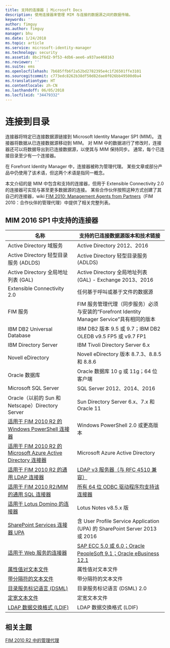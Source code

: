 ```yaml
---
title: 支持的连接器 | Microsoft Docs
description: 使用连接器来管理 MIM 与连接的数据源之间的数据传输。
keywords: ''
author: fimguy
ms.author: fimguy
manager: bhu
ms.date: 1/24/2018
ms.topic: article
ms.service: microsoft-identity-manager
ms.technology: security
ms.assetid: 8bc2f6d2-9f53-4db6-aee6-a937ae468163
ms.reviewer: ''
ms.suite: ems
ms.openlocfilehash: 7b685ffb6f2a52bd2782395e4c1f26501ffe3101
ms.sourcegitcommit: c773edc8262b38df50d82dae0f026bb49500d0a4
ms.translationtype: HT
ms.contentlocale: zh-CN
ms.lasthandoff: 06/05/2018
ms.locfileid: "34479332"
---
```

# <a name="connect-to-your-directories"></a>连接到目录

连接器将特定已连接数据源链接到 Microsoft Identity Manager SP1 (MIM)。 连接器将数据从已连接数据源移动到 MIM。 对 MIM 中的数据进行了修改时，连接器还可以将数据导出到已连接数据源，以使其与 MIM 保持同步。 通常，每个已连接目录至少有一个连接器。

在 Forefront Identity Manager 中，连接器被称为管理代理。 某些文章或部分产品中仍使用了该术语，但这两个术语是指同一概念。

本文介绍的是 MIM 中包含和支持的连接器，但用于 Extensible Connectivity 2.0 的连接器可实现与甚至更多数据源的连接。 某些合作伙伴按照这种方式创建了其自己的连接器，wiki [FIM 2010: Management Agents from Partners](http://social.technet.microsoft.com/wiki/contents/articles/1589.fim-2010-management-agents-from-partners.aspx)（FIM 2010：合作伙伴的管理代理）中提供了相关完整列表。

## <a name="supported-connectors-in-mim-2016-sp1"></a>MIM 2016 SP1 中支持的连接器

| 名称 | 支持的已连接数据源版本和技术链接 |
| ---- | ----------------------------------------------- |
| Active Directory 域服务 | Active Directory 2012、2016 |
| Active Directory 轻型目录服务 (ADLDS) | Active Directory 轻型目录服务 (ADLDS) |
| Active Directory 全局地址列表 (GAL) | Active Directory 全局地址列表 (GAL) - Exchange 2013、2016 |
| Extensible Connectivity 2.0 | 任何基于呼叫或基于文件的数据源 |
| FIM 服务 | FIM 服务管理代理（同步服务）必须与安装的“Forefront Identity Manager Service”具有相同的版本 |
| IBM DB2 Universal Database | IBM DB2 版本 9.5 或 9.7；IBM DB2 OLEDB v9.5 FP5 或 v9.7 FP1 |
| IBM Directory Server | IBM Tivoli Directory Server 6.x |
| Novell eDirectory | Novell eDirectory 版本 8.7.3、8.8.5 和 8.8.6 |
| Oracle 数据库 | Oracle 数据库 10 g 或 11g；64 位客户端 |
| Microsoft SQL Server | SQL Server 2012、2014、2016 |
| Oracle（以前的 Sun 和 Netscape）Directory Server | Sun Directory Server 6.x、7.x 和 Oracle 11 |
| [适用于 FIM 2010 R2 的 Windows PowerShell 连接器](https://msdn.microsoft.com/library/dn640417.aspx) | Windows PowerShell 2.0 或更高版本 |
| [适用于 FIM 2010 R2 的 Microsoft Azure Active Directory 连接器](https://msdn.microsoft.com/library/dn511001.aspx) | Microsoft Azure Active Directory |
| [适用于 FIM 2010 R2 的通用 LDAP 连接器](https://msdn.microsoft.com/library/dn510997.aspx) | [LDAP v3 服务器（与 RFC 4510 兼容）](https://docs.microsoft.com/azure/active-directory/connect/active-directory-aadconnectsync-connector-genericldap) |
| [适用于 FIM 2010 R2/MIM 的通用 SQL 连接器](https://msdn.microsoft.com/library/dn510997.aspx) | [所有 64 位 ODBC 驱动程序均支持该连接器](https://docs.microsoft.com/azure/active-directory/connect/active-directory-aadconnectsync-connector-genericsql) |
| [适用于 Lotus Domino 的连接器](https://msdn.microsoft.com/library/hh859750.aspx) | Lotus Notes v8.5.x 版 |
| [SharePoint Services 连接器 UPA](https://msdn.microsoft.com/library/dn511003.aspx) | 含 User Profile Service Application (UPA) 的 SharePoint Server 2013 或 2016 |
| [适用于 Web 服务的连接器](https://www.microsoft.com/en-us/download/details.aspx?id=51495) | [SAP ECC 5.0 或 6.0；Oracle PeopleSoft 9.1；Oracle eBusiness 12.1](https://docs.microsoft.com/microsoft-identity-manager/reference/microsoft-identity-manager-2016-ma-ws) |
| [属性值对文本文件](https://technet.microsoft.com/library/cc708644(v=ws.10).aspx) | 属性值对文本文件 |
| [带分隔符的文本文件](https://technet.microsoft.com/library/cc720612(v=ws.10).aspx) | 带分隔符的文本文件 |
| [目录服务标记语言 (DSML)](https://technet.microsoft.com/library/cc720660(v=ws.10).aspx) | 目录服务标记语言 (DSML) 2.0 |
| [定宽文本文件](https://technet.microsoft.com/library/cc720633(v=ws.10).aspx) | 定宽文本文件 |
| [LDAP 数据交换格式 (LDIF)](https://technet.microsoft.com/library/cc708662(v=ws.10).aspx) | LDAP 数据交换格式 (LDIF) |

## <a name="related-topics"></a>相关主题

[FIM 2010 R2 中的管理代理](https://technet.microsoft.com/library/jj133885.aspx)
